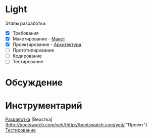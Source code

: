 Light
============
Этапы разработки:
- [x] Требования
- [x] Макетирование - [Макет](https://github.com/developerror/ligth/blob/master/sketch.ai "Файл")
- [x] Проектирование - [Архитектура](http://www.mindmeister.com/ru/460679572/ "Презентация")
- [ ] Прототипирование
- [ ] Кодирование
- [ ] Тестирование

Обсуждение
==========


Инструментарий
=========

[Разработка](http://www.jetbrains.com/ruby/ "Продукт")
[Верстка](http://bootswatch.com/yeti/(http://bootswatch.com/yeti/ "Проект")
[Тестирование](http://rspec.info/ "Фреймворк")
